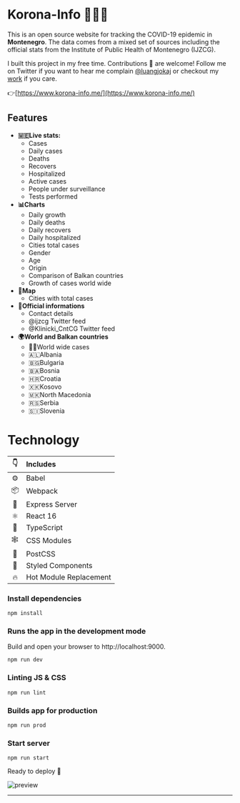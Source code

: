 # Korona-Info 🦠🇲🇪
This is an open source website for tracking the  COVID-19 epidemic in **Montenegro**. The data comes from a mixed set of sources including the official stats from the Institute of Public Health of Montenegro (IJZCG).

I built this project in my free time. Contributions 🤗 are welcome!
Follow me on Twitter if you want to hear me complain [@luangjokaj](https://twitter.com/luangjokaj) or checkout my [work](https://www.riangle.com/) if you care.

👉[https://www.korona-info.me/](https://www.korona-info.me/)

## Features
- **🇲🇪Live stats:**
	- Cases
	- Daily cases
	- Deaths
	- Recovers
	- Hospitalized
	- Active cases
	- People under surveillance
	- Tests performed
- **📊Charts**
	- Daily growth
	- Daily deaths
	- Daily recovers
	- Daily hospitalized
	- Cities total cases
	- Gender
	- Age
	- Origin
	- Comparison of Balkan countries
	- Growth of cases world wide
- **📍Map**
	- Cities with total cases
- **📣Official informations**
	- Contact details 
	- @ijzcg Twitter feed
	- @‎Klinicki_CntCG Twitter feed
- **🌍World and Balkan countries**
	- 🏳️‍🌈World wide cases
	- 🇦🇱Albania
	- 🇧🇬Bulgaria
	- 🇧🇦Bosnia
	- 🇭🇷Croatia
	- 🇽🇰Kosovo
	- 🇲🇰North Macedonia
	- 🇷🇸Serbia
	- 🇸🇮Slovenia

# Technology

|👇|Includes|
|:-:|:---|
|⚙| Babel|
|📦| Webpack|
|🤖| Express Server|
|⚛| React 16|
|🌈| TypeScript|
|🕸| CSS Modules|
|🎨| PostCSS|
|💅| Styled Components|
|🔥| Hot Module Replacement|

### Install dependencies
```
npm install
```

### Runs the app in the development mode
Build and open your browser to http://localhost:9000.
```
npm run dev
```

### Linting JS & CSS
```
npm run lint
```

### Builds app for production
```
npm run prod
```

### Start server
```
npm run start
```

Ready to deploy 🚀

![preview](https://i.imgur.com/e5XokNE.png)

---

